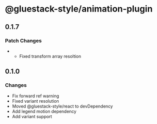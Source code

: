 # @gluestack-style/animation-plugin

## 0.1.7

### Patch Changes

- - Fixed transform array resoltion

## 0.1.0

### Changes

- Fix forward ref warning
- Fixed variant resolution
- Moved @gluestack-style/react to devDependency
- Add legend motion dependency
- Add variant support
